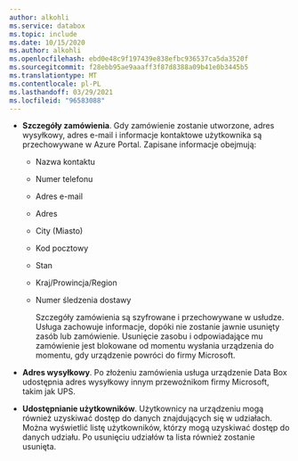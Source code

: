 ```yaml
---
author: alkohli
ms.service: databox
ms.topic: include
ms.date: 10/15/2020
ms.author: alkohli
ms.openlocfilehash: ebd0e48c9f197439e838efbc936537ca5da3520f
ms.sourcegitcommit: f28ebb95ae9aaaff3f87d8388a09b41e0b3445b5
ms.translationtype: MT
ms.contentlocale: pl-PL
ms.lasthandoff: 03/29/2021
ms.locfileid: "96583088"
---
```

- **Szczegóły zamówienia**. Gdy zamówienie zostanie utworzone, adres wysyłkowy, adres e-mail i informacje kontaktowe użytkownika są przechowywane w Azure Portal. Zapisane informacje obejmują:
  - Nazwa kontaktu
  - Numer telefonu
  - Adres e-mail
  - Adres
  - City (Miasto)
  - Kod pocztowy
  - Stan
  - Kraj/Prowincja/Region
  - Numer śledzenia dostawy

    Szczegóły zamówienia są szyfrowane i przechowywane w usłudze. Usługa zachowuje informacje, dopóki nie zostanie jawnie usunięty zasób lub zamówienie. Usunięcie zasobu i odpowiadające mu zamówienie jest blokowane od momentu wysłania urządzenia do momentu, gdy urządzenie powróci do firmy Microsoft.

- **Adres wysyłkowy**. Po złożeniu zamówienia usługa urządzenie Data Box udostępnia adres wysyłkowy innym przewoźnikom firmy Microsoft, takim jak UPS.

- **Udostępnianie użytkowników**. Użytkownicy na urządzeniu mogą również uzyskiwać dostęp do danych znajdujących się w udziałach. Można wyświetlić listę użytkowników, którzy mogą uzyskiwać dostęp do danych udziału. Po usunięciu udziałów ta lista również zostanie usunięta.